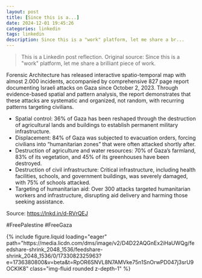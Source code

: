 ```yaml
---
layout: post
title: [Since this is a...]
date: 2024-12-01 19:45:26
categories: linkedin
tags: linkedin
description: Since this is a "work" platform, let me share a br...
---
```


> This is a Linkedin post reflection. Original source:
Since this is a "work" platform, let me share a brilliant piece of work.

Forensic Architecture has released interactive spatio-temporal map with almost 2.000 incidents, accompanied by comprehensive 827 page report documenting Israeli attacks on Gaza since October 2, 2023. Through evidence-based spatial and pattern analysis, the report demonstrates that these attacks are systematic and organized, not random, with recurring patterns targeting civilians.

- Spatial control: 36% of Gaza has been reshaped through the destruction of agricultural lands and buildings to establish permanent military infrastructure.
- Displacement: 84% of Gaza was subjected to evacuation orders, forcing civilians into “humanitarian zones” that were often attacked shortly after.
- Destruction of agriculture and water resources: 70% of Gaza’s farmland, 83% of its vegetation, and 45% of its greenhouses have been destroyed.
- Destruction of civil infrastructure: Critical infrastructure, including health facilities, schools, and government buildings, was severely damaged, with 75% of schools attacked.
- Targeting of humanitarian aid: Over 300 attacks targeted humanitarian workers and infrastructure, disrupting aid delivery and harming those seeking assistance.

Source: https://lnkd.in/d-RVrQEJ

#FreePalestine #FreeGaza

<div class="row mt-3">
<div class="col-sm mt-3 mt-md-0">{% include figure.liquid loading="eager" path="https://media.licdn.com/dms/image/v2/D4D22AQGnEx2iHaUWQg/feedshare-shrink_2048_1536/feedshare-shrink_2048_1536/0/1733082325963?e=1736380800&v=beta&t=RpOR6SNVL8N7AMVke75n1SnOrwPD047j3srU9OCKIK8" class="img-fluid rounded z-depth-1" %}</div>

</div>
